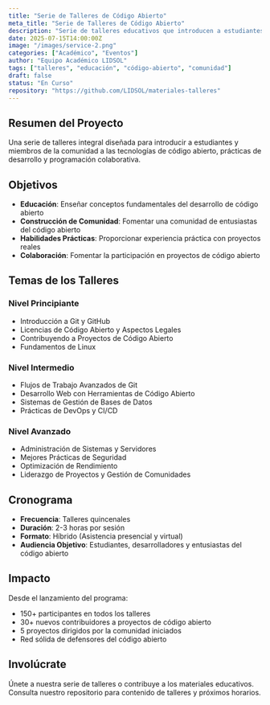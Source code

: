```yaml
---
title: "Serie de Talleres de Código Abierto"
meta_title: "Serie de Talleres de Código Abierto"
description: "Serie de talleres educativos que introducen a estudiantes a tecnologías de código abierto y prácticas de desarrollo"
date: 2025-07-15T14:00:00Z
image: "/images/service-2.png"
categories: ["Académico", "Eventos"]
author: "Equipo Académico LIDSOL"
tags: ["talleres", "educación", "código-abierto", "comunidad"]
draft: false
status: "En Curso"
repository: "https://github.com/LIDSOL/materiales-talleres"
---
```


## Resumen del Proyecto

Una serie de talleres integral diseñada para introducir a estudiantes y miembros de la comunidad a las tecnologías de código abierto, prácticas de desarrollo y programación colaborativa.

## Objetivos

- **Educación**: Enseñar conceptos fundamentales del desarrollo de código abierto
- **Construcción de Comunidad**: Fomentar una comunidad de entusiastas del código abierto
- **Habilidades Prácticas**: Proporcionar experiencia práctica con proyectos reales
- **Colaboración**: Fomentar la participación en proyectos de código abierto

## Temas de los Talleres

### Nivel Principiante

- Introducción a Git y GitHub
- Licencias de Código Abierto y Aspectos Legales
- Contribuyendo a Proyectos de Código Abierto
- Fundamentos de Linux

### Nivel Intermedio

- Flujos de Trabajo Avanzados de Git
- Desarrollo Web con Herramientas de Código Abierto
- Sistemas de Gestión de Bases de Datos
- Prácticas de DevOps y CI/CD

### Nivel Avanzado

- Administración de Sistemas y Servidores
- Mejores Prácticas de Seguridad
- Optimización de Rendimiento
- Liderazgo de Proyectos y Gestión de Comunidades

## Cronograma

- **Frecuencia**: Talleres quincenales
- **Duración**: 2-3 horas por sesión
- **Formato**: Híbrido (Asistencia presencial y virtual)
- **Audiencia Objetivo**: Estudiantes, desarrolladores y entusiastas del código abierto

## Impacto

Desde el lanzamiento del programa:

- 150+ participantes en todos los talleres
- 30+ nuevos contribuidores a proyectos de código abierto
- 5 proyectos dirigidos por la comunidad iniciados
- Red sólida de defensores del código abierto

## Involúcrate

Únete a nuestra serie de talleres o contribuye a los materiales educativos. Consulta nuestro repositorio para contenido de talleres y próximos horarios.
